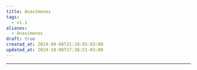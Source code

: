 ```yaml
---
title: Anaxímenes
tags:
  - v1.1
aliases:
  - Anaxímenes
draft: true
created_at: 2024-09-08T21:18:05-03:00
updated_at: 2024-10-08T17:38:51-03:00
---
```



---

